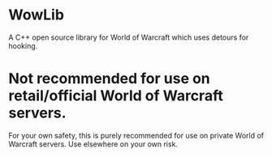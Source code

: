 # WowLib
A C++ open source library for World of Warcraft which uses detours for hooking.  

# Not recommended for use on retail/official World of Warcraft servers.  
For your own safety, this is purely recommended for use on private World of Warcraft servers.
Use elsewhere on your own risk.
